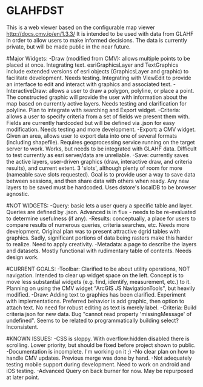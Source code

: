 # GLAHFDST

This is a web viewer based on the configurable map viewer http://docs.cmv.io/en/1.3.3/ It is intended to be used with data from GLAHF in order to allow users to make informed decisions. The data is currently private, but will be made public in the near future.

#Major Widgets:
-Draw (modified from CMV): allows multiple points to be placed at once. Integrating text. esriGraphicsLayer and TextGraphics include extended versions of esri objects (GraphicsLayer and graphic) to facilitate development.
Needs testing. Integrating with ViewEdit to provide an interface to edit and interact with graphics and associated text.
-InteractiveDraw: allows a user to draw a polygon, polyline, or place a point. The constructed graphic will provide the user with information about the map based on currently active layers. Needs testing and clarification
for polyline. Plan to integrate with searching and Export widget.
-Criteria: allows a user to specify criteria from a set of fields we present them with. Fields are currently hardcoded but will be defined via .json for easy modification. Needs testing and more development.
-Export: a CMV widget. Given an area, allows user to export data into one of several formats (including shapefile). Requires geoprocessing service running on the target server to work.
Works, but needs to be integrated with GLAHF data. Difficult to test currently as esri server/data are unreliable.
-Save: currently saves the active layers, user-driven graphics (draw, interactive draw, and criteria results), and current extent. 3 'slots', although plenty of room for more (nameable save slots requested).
Goal is to provide user a way to save data between sessions, and then share data with others when ready. Any new layers to be saved must be hardcoded. Uses dstore's localDB to be browser agnostic.

#NOT WIDGETS:
-Query: basic lets a user query a specific table and layer. Queries are defined by .json. Advanced is in flux - needs to be re-evaluated to determine usefulness (if any).
-Results: conceptually, a place for users to compare results of numerous queries, criteria searches, etc. Needs more development. Original plan was to present attractive dgrid tables with graphics.
Sadly, significant portions of data being rasters make this harder to realize. Need to apply creativity.
-Metadata: a page to describe the layers and datasets. Mostly functional with rudimentary table of contents. Needs design work.

#CURRENT GOALS:
-Toolbar: Clarified to be about utility operations, NOT navigation. Intended to clear up widget space on the left. Concept is to move less substantial widgets (e.g. find, identify, measurement, etc.) to it.
Planning on using the CMV widget "ArcGIS JS NavigationTools", but heavily modified.
-Draw: Adding text to graphics has been clarified. Experiment with implementations. Preferred behavior is add graphic, then option to attach text. No need for robust editing as text is merely label.
-Criteria: Build criteria json for new data. Bug "cannot read property 'missingMessage' of undefined". Seems to be related to programmatically building select? Inconsistent.

#KNOWN ISSUES:
-CSS is sloppy. With overflow:hidden disabled there is scrolling. Lower priority, but should be fixed before project shown to public.
-Documentation is incomplete. I'm working on it ;)
-No clear plan on how to handle CMV updates. Previous merge was done by hand.
-Not adequately testing mobile support during development. Need to work on android and iOS testing.
-Advanced Query on back burner for now. May be repurposed at later point.

